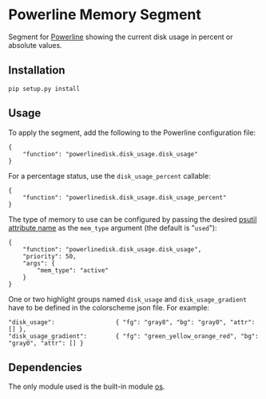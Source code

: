 # Powerline Memory Segment
Segment for [Powerline](https://github.com/powerline/powerline) showing the current disk usage in percent or absolute values.

## Installation
    pip setup.py install

## Usage
To apply the segment, add the following to the Powerline configuration file:

    {
        "function": "powerlinedisk.disk_usage.disk_usage"
    }

For a percentage status, use the ```disk_usage_percent``` callable:

    {
        "function": "powerlinedisk.disk_usage.disk_usage_percent"
    }

The type of memory to use can be configured by passing the desired [psutil attribute name](https://pythonhosted.org/psutil/#psutil.virtual_memory) as the ``mem_type`` argument (the default is "`used`"):


    {
        "function": "powerlinedisk.disk_usage.disk_usage",
        "priority": 50,
		"args": {
		    "mem_type": "active"
		}
    }

One or two highlight groups named ```disk_usage``` and ```disk_usage_gradient``` have to be defined in the colorscheme json file. For example:

    "disk_usage":                 { "fg": "gray8", "bg": "gray0", "attr": [] },
	"disk_usage_gradient":        { "fg": "green_yellow_orange_red", "bg": "gray0", "attr": [] }

## Dependencies
The only module used is the built-in module [os](https://docs.python.org/2/library/os.html).
